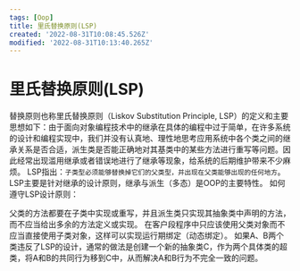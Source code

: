 ```yaml
---
tags: [Oop]
title: 里氏替换原则(LSP)
created: '2022-08-31T10:08:45.526Z'
modified: '2022-08-31T10:13:40.265Z'
---
```


# 里氏替换原则(LSP)

替换原则也称里氏替换原则（Liskov Substitution Principle, LSP）的定义和主要思想如下：由于面向对象编程技术中的继承在具体的编程中过于简单，在许多系统的设计和编程实现中，我们并没有认真地、理性地思考应用系统中各个类之间的继承关系是否合适，派生类是否能正确地对其基类中的某些方法进行重写等问题。因此经常出现滥用继承或者错误地进行了继承等现象，给系统的后期维护带来不少麻烦。
LSP指出：`子类型必须能够替换掉它们的父类型，并出现在父类能够出现的任何地方`。
LSP主要是针对继承的设计原则，继承与派生（多态）是OOP的主要特性。
如何遵守LSP设计原则：

父类的方法都要在子类中实现或重写，并且派生类只实现其抽象类中声明的方法，而不应当给出多余的方法定义或实现。
在客户段程序中只应该使用父类对象而不应当直接使用子类对象，这样可以实现运行期绑定（动态绑定）。
如果A、B两个类违反了LSP的设计，通常的做法是创建一个新的抽象类C，作为两个具体类的超类，将A和B的共同行为移到C中，从而解决A和B行为不完全一致的问题。
